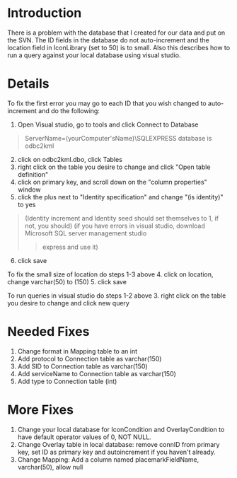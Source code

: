 # Introduction #

There is a problem with the database that I created for our data and put on the SVN. The ID fields in the database do not auto-increment and the location field in IconLibrary  (set to 50) is to small.  Also this describes how to run a query against your local database using visual studio.


# Details #

To fix the first error you may go to each ID that you wish changed to auto-increment and do the following:
1. Open Visual studio, go to tools and click Connect to Database
> ServerName=(yourComputer'sName)\SQLEXPRESS            database is odbc2kml
2. click on odbc2kml.dbo, click Tables
3. right click on the table you desire to change and click "Open table definition"
4. click on primary key, and scroll down on the "column properties" window
5. click the plus next to "Identity specification" and change "(is identity)" to yes
> (Identity increment and Identity seed should set themselves to 1, if not, you should)
> (if you have errors in visual studio, download Microsoft SQL server management studio
> > express and use it)
6. click save

To fix the small size of location do steps 1-3 above
4. click on location, change varchar(50) to (150)
5. click save

To run queries in visual studio do steps 1-2 above
3. right click on the table you desire to change and click new query

# Needed Fixes #
  1. Change format in Mapping table to an int
  1. Add protocol to Connection table as varchar(150)
  1. Add SID to Connection table as varchar(150)
  1. Add serviceName to Connection table as varchar(150)
  1. Add type to Connection table (int)

# More Fixes #
  1. Change your local database for IconCondition and OverlayCondition to have default operator values of 0, NOT NULL.
  1. Change Overlay table in local database: remove connID from primary key, set ID as primary key and autoincrement if you haven't already.
  1. Change Mapping: Add a column named placemarkFieldName, varchar(50), allow null